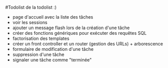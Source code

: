 #Todolist de la todolist :)

- page d'accueil avec la liste des tâches
- voir les sessions
- ajouter un message flash lors de la création d'une tâche
- créer des fonctions génériques pour exécuter des requêtes SQL
- factorisation des templates
- créer un front controller et un router (gestion des URLs) + arborescence
- formulaire de modification d'une tâche
- suppression d'une tâche
- signaler une tâche comme "terminée"